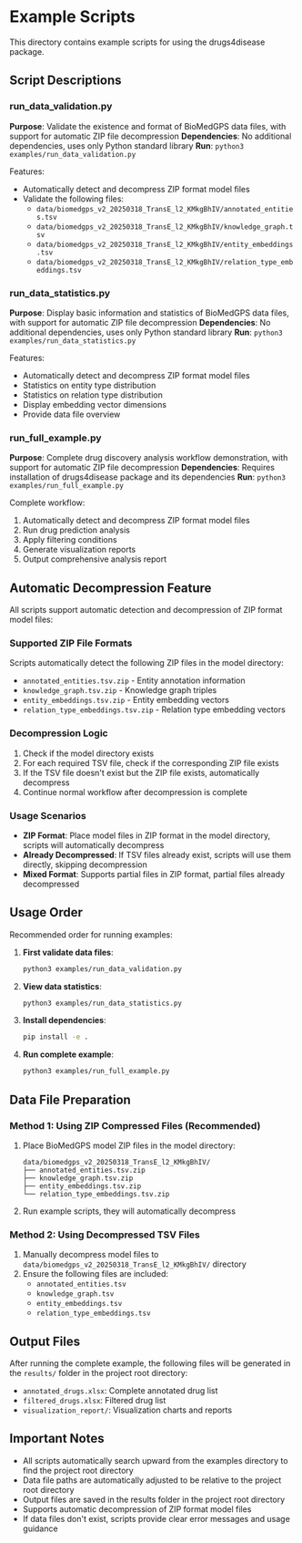 # Example Scripts

This directory contains example scripts for using the drugs4disease package.

## Script Descriptions

### run_data_validation.py
**Purpose**: Validate the existence and format of BioMedGPS data files, with support for automatic ZIP file decompression
**Dependencies**: No additional dependencies, uses only Python standard library
**Run**: `python3 examples/run_data_validation.py`

Features:
- Automatically detect and decompress ZIP format model files
- Validate the following files:
  - `data/biomedgps_v2_20250318_TransE_l2_KMkgBhIV/annotated_entities.tsv`
  - `data/biomedgps_v2_20250318_TransE_l2_KMkgBhIV/knowledge_graph.tsv`
  - `data/biomedgps_v2_20250318_TransE_l2_KMkgBhIV/entity_embeddings.tsv`
  - `data/biomedgps_v2_20250318_TransE_l2_KMkgBhIV/relation_type_embeddings.tsv`

### run_data_statistics.py
**Purpose**: Display basic information and statistics of BioMedGPS data files, with support for automatic ZIP file decompression
**Dependencies**: No additional dependencies, uses only Python standard library
**Run**: `python3 examples/run_data_statistics.py`

Features:
- Automatically detect and decompress ZIP format model files
- Statistics on entity type distribution
- Statistics on relation type distribution
- Display embedding vector dimensions
- Provide data file overview

### run_full_example.py
**Purpose**: Complete drug discovery analysis workflow demonstration, with support for automatic ZIP file decompression
**Dependencies**: Requires installation of drugs4disease package and its dependencies
**Run**: `python3 examples/run_full_example.py`

Complete workflow:
1. Automatically detect and decompress ZIP format model files
2. Run drug prediction analysis
3. Apply filtering conditions
4. Generate visualization reports
5. Output comprehensive analysis report

## Automatic Decompression Feature

All scripts support automatic detection and decompression of ZIP format model files:

### Supported ZIP File Formats
Scripts automatically detect the following ZIP files in the model directory:
- `annotated_entities.tsv.zip` - Entity annotation information
- `knowledge_graph.tsv.zip` - Knowledge graph triples
- `entity_embeddings.tsv.zip` - Entity embedding vectors
- `relation_type_embeddings.tsv.zip` - Relation type embedding vectors

### Decompression Logic
1. Check if the model directory exists
2. For each required TSV file, check if the corresponding ZIP file exists
3. If the TSV file doesn't exist but the ZIP file exists, automatically decompress
4. Continue normal workflow after decompression is complete

### Usage Scenarios
- **ZIP Format**: Place model files in ZIP format in the model directory, scripts will automatically decompress
- **Already Decompressed**: If TSV files already exist, scripts will use them directly, skipping decompression
- **Mixed Format**: Supports partial files in ZIP format, partial files already decompressed

## Usage Order

Recommended order for running examples:

1. **First validate data files**:
   ```bash
   python3 examples/run_data_validation.py
   ```

2. **View data statistics**:
   ```bash
   python3 examples/run_data_statistics.py
   ```

3. **Install dependencies**:
   ```bash
   pip install -e .
   ```

4. **Run complete example**:
   ```bash
   python3 examples/run_full_example.py
   ```

## Data File Preparation

### Method 1: Using ZIP Compressed Files (Recommended)
1. Place BioMedGPS model ZIP files in the model directory:
   ```
   data/biomedgps_v2_20250318_TransE_l2_KMkgBhIV/
   ├── annotated_entities.tsv.zip
   ├── knowledge_graph.tsv.zip
   ├── entity_embeddings.tsv.zip
   └── relation_type_embeddings.tsv.zip
   ```
2. Run example scripts, they will automatically decompress

### Method 2: Using Decompressed TSV Files
1. Manually decompress model files to `data/biomedgps_v2_20250318_TransE_l2_KMkgBhIV/` directory
2. Ensure the following files are included:
   - `annotated_entities.tsv`
   - `knowledge_graph.tsv`
   - `entity_embeddings.tsv`
   - `relation_type_embeddings.tsv`

## Output Files

After running the complete example, the following files will be generated in the `results/` folder in the project root directory:
- `annotated_drugs.xlsx`: Complete annotated drug list
- `filtered_drugs.xlsx`: Filtered drug list
- `visualization_report/`: Visualization charts and reports

## Important Notes

- All scripts automatically search upward from the examples directory to find the project root directory
- Data file paths are automatically adjusted to be relative to the project root directory
- Output files are saved in the results folder in the project root directory
- Supports automatic decompression of ZIP format model files
- If data files don't exist, scripts provide clear error messages and usage guidance 